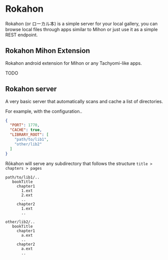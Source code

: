 # Rokahon

Rokahon (or ローカル本) is a simple server for your local gallery, you can
browse local files through apps similar to Mihon or just use it as a simple REST
endpoint.

## Rokahon Mihon Extension

Rokahon android extension for Mihon or any Tachyomi-like apps.

TODO

## Rokahon server

A very basic server that automatically scans and cache a list of directories.

For example, with the configuration..

```json
{
  "PORT": 1770,
  "CACHE": true,
  "LIBRARY_ROOT": [
    "path/to/lib1",
    "other/lib2"
  ]
}
```

Rōkahon will serve any subdirectory that follows the structure
`title > chapters > pages`

```
path/to/lib1/..
   bookTitle
     chapter1
       1.ext
       2.ext
       ..
     chapter2
       1.ext
       ..

other/lib2/..
   bookTitle
     chapter1
       a.ext
       ..
     chapter2
       a.ext
       ..
```

